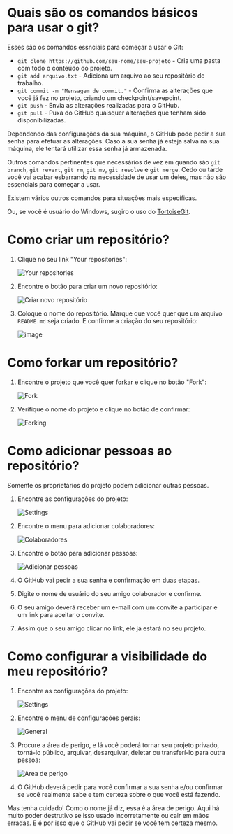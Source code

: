 # Quais são os comandos básicos para usar o git?

Esses são os comandos essnciais para começar a usar o Git:

* `git clone https://github.com/seu-nome/seu-projeto` - Cria uma pasta com todo o conteúdo do projeto.
* `git add arquivo.txt` - Adiciona um arquivo ao seu repositório de trabalho.
* `git commit -m "Mensagem de commit."` - Confirma as alterações que você já fez no projeto, criando um checkpoint/savepoint.
* `git push` - Envia as alterações realizadas para o GitHub.
* `git pull` - Puxa do GitHub quaisquer alterações que tenham sido disponibilizadas.

Dependendo das configurações da sua máquina, o GitHub pode pedir a sua senha para efetuar as alterações. Caso a sua senha já esteja salva na sua máquina, ele tentará utilizar essa senha já armazenada.

Outros comandos pertinentes que necessários de vez em quando são `git branch`, `git revert`, `git rm`, `git mv`, `git resolve` e `git merge`. Cedo ou tarde você vai acabar esbarrando na necessidade de usar um deles, mas não são essenciais para começar a usar.

Existem vários outros comandos para situações mais específicas.

Ou, se você é usuário do Windows, sugiro o uso do [TortoiseGit](https://tortoisegit.org/).

# Como criar um repositório?

1. Clique no seu link "Your repositories":
   
   ![Your repositories](https://github.com/victorwss/codigos-pi-1-senac-2024-1/assets/4574568/f19c8115-2244-4d80-8236-ffe0c16b4281)

2. Encontre o botão para criar um novo repositório:
   
   ![Criar novo repositório](https://github.com/victorwss/codigos-pi-1-senac-2024-1/assets/4574568/005523bc-ea03-4e5d-9e1f-6e4391ce0723)

3. Coloque o nome do repositório. Marque que você quer que um arquivo `README.md` seja criado. E confirme a criação do seu repositório:

   ![image](https://github.com/victorwss/codigos-pi-1-senac-2024-1/assets/4574568/2034580d-9f18-4063-a578-e68865a4563d)

# Como forkar um repositório?

1. Encontre o projeto que você quer forkar e clique no botão "Fork":

   ![Fork](https://github.com/victorwss/codigos-pi-1-senac-2024-1/assets/4574568/27113758-60e1-4f90-b798-513c45d9d74d)

2. Verifique o nome do projeto e clique no botão de confirmar:

   ![Forking](https://github.com/victorwss/codigos-pi-1-senac-2024-1/assets/4574568/ff576a62-66f2-455f-846a-0f8516286a20)

# Como adicionar pessoas ao repositório?

Somente os proprietários do projeto podem adicionar outras pessoas.

1. Encontre as configurações do projeto:

   ![Settings](https://github.com/victorwss/codigos-pi-1-senac-2024-1/assets/4574568/c8e4aba3-94fb-43ce-a3dc-36bca1a1f3a6)

2. Encontre o menu para adicionar colaboradores:

   ![Colaboradores](https://github.com/victorwss/codigos-pi-1-senac-2024-1/assets/4574568/8f7adee0-d056-4500-b6a8-ac6165cbb3d6)

3. Encontre o botão para adicionar pessoas:

   ![Adicionar pessoas](https://github.com/victorwss/codigos-pi-1-senac-2024-1/assets/4574568/3e54f481-55fe-4e89-a516-664c52d618f1)

4. O GitHub vai pedir a sua senha e confirmação em duas etapas.

5. Digite o nome de usuário do seu amigo colaborador e confirme.

6. O seu amigo deverá receber um e-mail com um convite a participar e um link para aceitar o convite.

7. Assim que o seu amigo clicar no link, ele já estará no seu projeto.

# Como configurar a visibilidade do meu repositório?

1. Encontre as configurações do projeto:

   ![Settings](https://github.com/victorwss/codigos-pi-1-senac-2024-1/assets/4574568/c8e4aba3-94fb-43ce-a3dc-36bca1a1f3a6)

2. Encontre o menu de configurações gerais:

   ![General](https://github.com/victorwss/codigos-pi-1-senac-2024-1/assets/4574568/2f684f3e-c749-4954-aab0-88135ac3b73f)

3. Procure a área de perigo, e lá você poderá tornar seu projeto privado, torná-lo público, arquivar, desarquivar, deletar ou transferí-lo para outra pessoa:

   ![Área de perigo](https://github.com/victorwss/codigos-pi-1-senac-2024-1/assets/4574568/b5332255-377f-474f-88f4-66696161fdd1)

4. O GitHub deverá pedir para você confirmar a sua senha e/ou confirmar se você realmente sabe e tem certeza sobre o que você está fazendo.

Mas tenha cuidado! Como o nome já diz, essa é a área de perigo. Aqui há muito poder destrutivo se isso usado incorretamente ou cair em mãos erradas. E é por isso que o GitHub vai pedir se você tem certeza mesmo.
